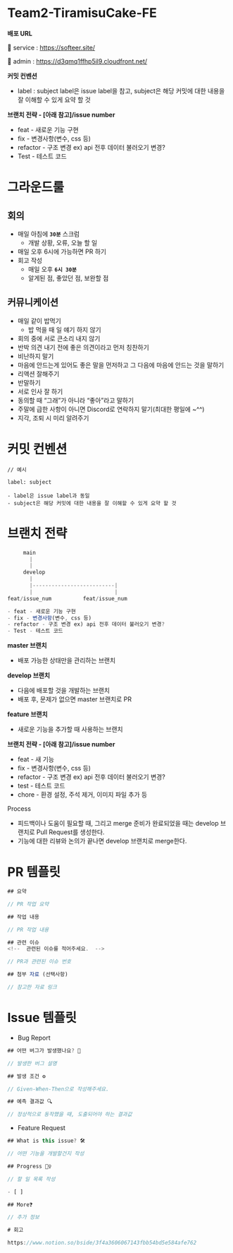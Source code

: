 # Team2-TiramisuCake-FE

**배포 URL**

🔗 service : https://softeer.site/

🔗 admin : https://d3qmq1ffhp5il9.cloudfront.net/

**커밋 컨벤션**
- label : subject
label은 issue label을 참고,
subject은 해당 커밋에 대한 내용을 잘 이해할 수 있게 요약 할 것

**브랜치 전략 - [아래 참고]/issue number**

- feat - 새로운 기능 구현
- fix - 변경사항(변수, css 등)
- refactor - 구조 변경 ex) api 전후 데이터 불러오기 변경?
- Test - 테스트 코드

# 그라운드룰

## 회의

- 매일 아침에 **`30분`** 스크럼
    - 개발 상황, 오류, 오늘 할 일
- 매일 오후 6시에 가능하면 PR 하기
- 회고 작성
    - 매일 오후 **`6시 30분`**
    - 알게된 점, 좋았던 점, 보완할 점

## 커뮤니케이션

- 매일 같이 밥먹기
    - 밥 먹을 때 일 얘기 하지 않기
- 회의 중에 서로 큰소리 내지 않기
- 반박 의견 내기 전에 좋은 의견이라고 먼저 칭찬하기
- 비난하지 말기
- 마음에 안드는게 있어도 좋은 말을 먼저하고 그 다음에 마음에 안드는 것을 말하기
- 리액션 잘해주기
- 반말하기
- 서로 인사 잘 하기
- 동의할 때 “그래”가 아니라 “좋아”라고 말하기
- 주말에 급한 사항이 아니면 Discord로 연락하지 말기(최대한 평일에 ~^^)
- 지각, 조퇴 시 미리 알려주기

# 커밋 컨벤션

```
// 예시

label: subject

- label은 issue label과 동일
- subject은 해당 커밋에 대한 내용을 잘 이해할 수 있게 요약 할 것
```

# 브랜치 전략

```jsx
     main
       |
       |
     develop
       |
       |--------------------------|
       |                          |
feat/issue_num          feat/issue_num

- feat - 새로운 기능 구현
- fix - 변경사항(변수, css 등)
- refactor - 구조 변경 ex) api 전후 데이터 불러오기 변경?
- Test - 테스트 코드

```

**master 브랜치**

- 배포 가능한 상태만을 관리하는 브랜치

**develop 브랜치**

- 다음에 배포할 것을 개발하는 브랜치
- 배포 후, 문제가 없으면 master 브랜치로 PR

**feature 브랜치**

- 새로운 기능을 추가할 때 사용하는 브랜치

**브랜치 전략 - [아래 참고]/issue number**

- feat - 새 기능
- fix - 변경사항(변수, css 등)
- refactor - 구조 변경 ex) api 전후 데이터 불러오기 변경?
- test - 테스트 코드
- chore - 환경 설정, 주석 제거, 이미지 파일 추가 등

Process

- 피드백이나 도움이 필요할 때, 그리고 merge 준비가 완료되었을 때는 develop 브랜치로 Pull Request를 생성한다.
- 기능에 대한 리뷰와 논의가 끝나면 develop 브랜치로 merge한다.

# PR 템플릿

```jsx
## 요약

// PR 작업 요약

## 작업 내용

// PR 작업 내용

## 관련 이슈
<!--  관련된 이슈를 적어주세요.  -->

// PR과 관련된 이슈 번호

## 첨부 자료 (선택사항)

// 참고한 자료 링크
```

# Issue 템플릿

- Bug Report

```jsx
## 어떤 버그가 발생했나요? 🧐

// 발생한 버그 설명

## 발생 조건 ⚙️

// Given-When-Then으로 작성해주세요.

## 예측 결과값 🔍

// 정상적으로 동작했을 때, 도출되어야 하는 결과값
```

- Feature Request

```jsx
## What is this issue? 🛠

// 어떤 기능을 개발할건지 작성

## Progress 🏃‍♀️

// 할 일 목록 작성

- [ ]  

## More❓

// 추가 정보

# 회고

https://www.notion.so/bside/3f4a3606067143fbb54bd5e584afe762


